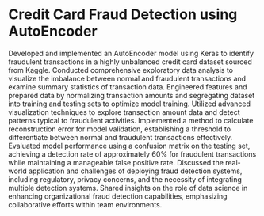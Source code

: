 # Credit Card Fraud Detection using AutoEncoder

Developed and implemented an AutoEncoder model using Keras to identify fraudulent transactions in a highly unbalanced credit card dataset sourced from Kaggle.
Conducted comprehensive exploratory data analysis to visualize the imbalance between normal and fraudulent transactions and examine summary statistics of transaction data.
Engineered features and prepared data by normalizing transaction amounts and segregating dataset into training and testing sets to optimize model training.
Utilized advanced visualization techniques to explore transaction amount data and detect patterns typical to fraudulent activities.
Implemented a method to calculate reconstruction error for model validation, establishing a threshold to differentiate between normal and fraudulent transactions effectively.
Evaluated model performance using a confusion matrix on the testing set, achieving a detection rate of approximately 60% for fraudulent transactions while maintaining a manageable false positive rate.
Discussed the real-world application and challenges of deploying fraud detection systems, including regulatory, privacy concerns, and the necessity of integrating multiple detection systems.
Shared insights on the role of data science in enhancing organizational fraud detection capabilities, emphasizing collaborative efforts within team environments.
